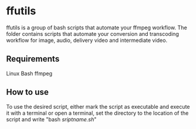 # ffutils
ffutils is a group of bash scripts that automate your ffmpeg workflow. The folder contains scripts that automate your conversion and transcoding workflow for image, audio, delivery video and intermediate video.


## Requirements
Linux
Bash
ffmpeg

## How to use
To use the desired script, either mark the script as executable and execute it with a terminal or open a terminal, set the directory to the location of the script and write "bash *sriptname.sh*"
